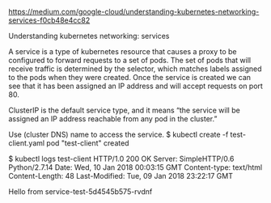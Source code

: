 https://medium.com/google-cloud/understanding-kubernetes-networking-services-f0cb48e4cc82

Understanding kubernetes networking: services

A service is a type of kubernetes resource that causes a proxy to be configured to forward requests to a set of pods. The set of pods that will receive traffic is determined by the selector, which matches labels assigned to the pods when they were created. Once the service is created we can see that it has been assigned an IP address and will accept requests on port 80.

ClusterIP is the default service type, and it means “the service will be assigned an IP address reachable from any pod in the cluster.” 

Use (cluster DNS) name to access the service.
$ kubectl create -f test-client.yaml 
pod "test-client" created

$ kubectl logs test-client
HTTP/1.0 200 OK
Server: SimpleHTTP/0.6 Python/2.7.14
Date: Wed, 10 Jan 2018 00:03:15 GMT
Content-type: text/html
Content-Length: 48
Last-Modified: Tue, 09 Jan 2018 23:22:17 GMT

<p>Hello from service-test-5d4545b575-rvdnf</p>

